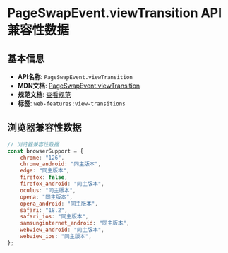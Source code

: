 # PageSwapEvent.viewTransition API 兼容性数据

## 基本信息

- **API名称**: `PageSwapEvent.viewTransition`
- **MDN文档**: [PageSwapEvent.viewTransition](https://developer.mozilla.org/docs/Web/API/PageSwapEvent/viewTransition)
- **规范文档**: [查看规范](https://html.spec.whatwg.org/multipage/nav-history-apis.html#dom-pageswapevent-viewtransition)
- **标签**: `web-features:view-transitions`

## 浏览器兼容性数据

```javascript
// 浏览器兼容性数据
const browserSupport = {
    chrome: "126",
    chrome_android: "同主版本",
    edge: "同主版本",
    firefox: false,
    firefox_android: "同主版本",
    oculus: "同主版本",
    opera: "同主版本",
    opera_android: "同主版本",
    safari: "18.2",
    safari_ios: "同主版本",
    samsunginternet_android: "同主版本",
    webview_android: "同主版本",
    webview_ios: "同主版本",
};

```

